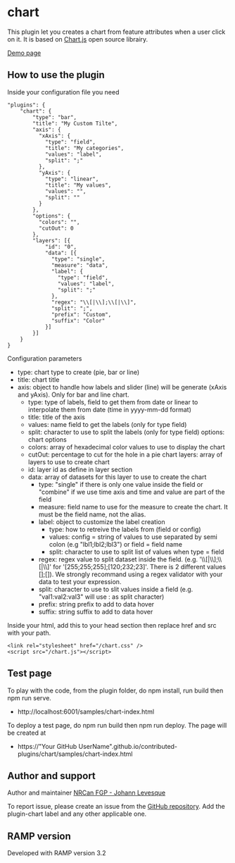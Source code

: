 # chart
This plugin let you creates a chart from feature attributes when a user click on it. It is based on [Chart.js](https://www.chartjs.org/) open source librairy.

[Demo page](https://jolevesq.github.io/contributed-plugins/chart/samples/chart-index.html)

## How to use the plugin
Inside your configuration file you need
```
"plugins": {
    "chart": {
        "type": "bar",
        "title": "My Custom Tilte",
        "axis": {
          "xAxis": {
            "type": "field",
            "title": "My categories",
            "values": "label",
            "split": ";"
          },
          "yAxis": {
            "type": "linear",
            "title": "My values",
            "values": "",
            "split": ""
          }
        },
        "options": {
          "colors": "",
          "cutOut": 0
        },
        "layers": [{
            "id": "0",
            "data": [{
              "type": "single",
              "measure": "data",
              "label": {
                "type": "field",
                "values": "label",
                "split": ";"
              },
              "regex": "\\[|\\];\\[|\\]",
              "split": ";",
              "prefix": "Custom",
              "suffix": "Color"
            }]
        }]
    }
}
```

Configuration parameters
- type: chart type to create (pie, bar or line)
- title: chart title
- axis: object to handle how labels and slider (line) will be generate (xAxis and yAxis). Only for bar and line chart.
  - type: type of labels, field to get them from date or linear to interpolate them from date (time in yyyy-mm-dd format)
  - title: title of the axis
  - values: name field to get the labels (only for type field)
  - split: character to use to split the labels (only for type field)
options: chart options
  - colors: array of hexadecimal color values to use to display the chart
  - cutOut: percentage to cut for the hole in a pie chart
layers: array of layers to use to create chart
  - id: layer id as define in layer section
  - data: array of datasets for this layer to use to create the chart
    - type: "single" if there is only one value inside the field or "combine" if we use time axis and time and value are part of the field
    - measure: field name to use for the measure to create the chart. It must be the field name, not the alias.
    - label: object to customize the label creation
      - type: how to retreive the labels from (field or config)
      - values: config = string of values to use separated by semi colon (e.g "lbl1;lbl2;lbl3") or field = field name
      - split: character to use to split list of values when type = field
    - regex: regex value to split dataset inside the field. (e.g. '\\\\[|\\\\];\\\\[|\\\\]' for '[255;255;255];[120;232;23]'. There is 2 different values [];[]). We strongly recommand using a regex validator with your data to test your expression.
    - split: character to use to slit values inside a field (e.g. "val1:val2:val3" will use : as split character)
    - prefix: string prefix to add to data hover
    - suffix: string suffix to add to data hover


Inside your html, add this to your head section then replace href and src with your path.
```
<link rel="stylesheet" href="/chart.css" />
<script src="/chart.js"></script>
```

## Test page
To play with the code, from the plugin folder, do npm install, run build then npm run serve.
- http://localhost:6001/samples/chart-index.html

To deploy a test page, do npm run build then npm run deploy. The page will be created at
- https://"Your GitHub UserName".github.io/contributed-plugins/chart/samples/chart-index.html

## Author and support
Author and maintainer [NRCan FGP - Johann Levesque](https://github.com/jolevesq)

To report issue, please create an issue from the [GitHub repository](https://github.com/fgpv-vpgf/contributed-plugins/issues). Add the plugin-chart label and any other applicable one.

## RAMP version
Developed with RAMP version 3.2